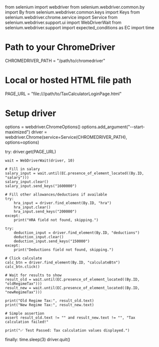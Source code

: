 from selenium import webdriver
from selenium.webdriver.common.by import By
from selenium.webdriver.common.keys import Keys
from selenium.webdriver.chrome.service import Service
from selenium.webdriver.support.ui import WebDriverWait
from selenium.webdriver.support import expected_conditions as EC
import time

# Path to your ChromeDriver
CHROMEDRIVER_PATH = "/path/to/chromedriver"

# Local or hosted HTML file path
PAGE_URL = "file:///path/to/TaxCalculatorLoginPage.html"

# Setup driver
options = webdriver.ChromeOptions()
options.add_argument("--start-maximized")
driver = webdriver.Chrome(service=Service(CHROMEDRIVER_PATH), options=options)

try:
    driver.get(PAGE_URL)

    wait = WebDriverWait(driver, 10)

    # Fill in salary
    salary_input = wait.until(EC.presence_of_element_located((By.ID, "salary")))
    salary_input.clear()
    salary_input.send_keys("1600000")

    # Fill other allowances/deductions if available
    try:
        hra_input = driver.find_element(By.ID, "hra")
        hra_input.clear()
        hra_input.send_keys("200000")
    except:
        print("HRA field not found, skipping.")

    try:
        deduction_input = driver.find_element(By.ID, "deductions")
        deduction_input.clear()
        deduction_input.send_keys("150000")
    except:
        print("Deductions field not found, skipping.")

    # Click calculate
    calc_btn = driver.find_element(By.ID, "calculateBtn")
    calc_btn.click()

    # Wait for results to show
    result_old = wait.until(EC.presence_of_element_located((By.ID, "oldRegimeTax")))
    result_new = wait.until(EC.presence_of_element_located((By.ID, "newRegimeTax")))

    print("Old Regime Tax:", result_old.text)
    print("New Regime Tax:", result_new.text)

    # Simple assertion
    assert result_old.text != "" and result_new.text != "", "Tax calculation failed!"

    print("✅ Test Passed: Tax calculation values displayed.")

finally:
    time.sleep(3)
    driver.quit()

